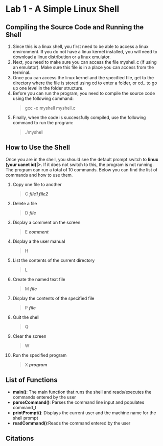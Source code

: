 # Lab 1 - A Simple Linux Shell

## Compiling the Source Code and Running the Shell

1. Since this is a linux shell, you first need to be able to access a linux environment. If you do not have a linux kernel installed, you will need to download a linux distribution or a linux emulator.
2. Next, you need to make sure you can access the file myshell.c (if using an emulator). Make sure this file is in a place you can access from the terminal.
3. Once you can access the linux kernel and the specified file, get to the directory where the file is stored using cd to enter a folder, or cd.. to go up one level in the folder structure.
4. Before you can run the program, you need to compile the source code using the following command:
   > gcc -o myshell myshell.c
5. Finally, when the code is successfully compiled, use the following command to run the program:
   >./myshell

## How to Use the Shell

Once you are in the shell, you should see the default prompt switch to **linux (your uanet id)|>**. If it does not switch to this, the program is not running. The program can run a total of 10 commands. Below you can find the list of commands and how to use them.
1. Copy one file to another
   > C ***file1 file2***
2. Delete a file
   > D ***file***
3. Display a comment on the screen
   > E ***comment***
4. Display a the user manual
   > H
5. List the contents of the current directory
    > L
6. Create the named text file
    > M ***file***
7. Display the contents of the specified file
    > P ***file***
8. Quit the shell
    > Q
9. Clear the screen
     > W
10. Run the specified program
    > X ***program***

## List of Functions

- **main()**: The main function that runs the shell and reads/executes the commands entered by the user
- **parseCommand()**: Parses the command line input and populates command_t
- **printPrompt()**: Displays the current user and the machine name for the shell prompt
- **readCommand()**:Reads the command entered by the user
  
## Citations
